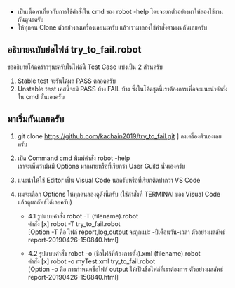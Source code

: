 * เป็นเนื้อหาเกี่ยวกับการใช้คำสั่งใน cmd ของ robot -help 
โดยจะยกตัวอย่างมาให้ลองใช้งานกันดูนะครับ 
* ให้ทุกคน Clone ตัวอย่างลงเครื่องเลยนะครับ แล้วเรามาลองใช้คำสั่งตามผมกันเลยครับ

## อธิบายฉบับย่อไฟล์ try_to_fail.robot 

ขออธิบายโค้ดคร่าวๆนะครับในไฟล์นี้ Test Case แบ่งเป็น 2 ส่วนครับ 
1. Stable test จะรันได้ผล PASS ตลอดครับ
2. Unstable test เคสนี้จะมี PASS บ้าง FAIL บ้าง
ซึ่งในโค้ดชุดนี้เราต้องการเพื่อจะแนะนำคำสั่งใน cmd นั่นเองครับ

## มาเริ่มกันเลยครับ
1. git clone https://github.com/kachain2019/try_to_fail.git ]  ลงเครื่องตัวเองเลยครับ

2. เปิด Command  cmd  พิมพ์คำสั่ง  robot -help  
   เราจะเห็นว่ามันมี Options มากมายหรือที่เรียกว่า User Guild นั่นเองครับ
   
3. แนะนำให้ใช้ Editor เป็น Visual Code นอครับหรือที่เรียกติดปากว่า VS Code 

4. ผมจะเลือก  Options  ให้ทุกคนลองดูดังนี้ครับ (ใช้คำสั่งที่ TERMINAl ของ Visual Code แล้วดูผลลัพธ์ได้เลยครับ)

    * 4.1  รูปแบบคำสั่ง  robot -T (filename).robot  
    คำสั่ง [x] robot -T try_to_fail.robot  
    [Option -T คือ ไฟล์ report,log,output จะถูกแปะ -ปีเดือนวัน-เวลา
    ตัวอย่างผลลัพธ์  report-20190426-150840.html]
    
    * 4.2  รูปแบบคำสั่ง  robot -o (ชื่อไฟล์ที่ต้องการตั้ง).xml (filename).robot  
    คำสั่ง [x] robot -o myTest.xml try_to_fail.robot  
    [Option -o คือ การกำหนดชื่อไฟล์ output ให้เป็นชื่อไฟล์ที่เราต้องการ
    ตัวอย่างผลลัพธ์  report-20190426-150840.html]

